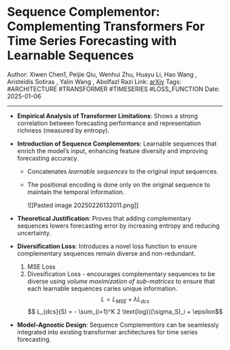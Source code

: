 # Sequence Complementor: Complementing Transformers For Time Series Forecasting with Learnable Sequences

Author: Xiwen Chen1, Peijie Qiu, Wenhui Zhu, Huayu Li, Hao Wang , Aristeidis Sotiras , Yalin Wang , Abolfazl Razi 
Link: [arXiv](https://arxiv.org/pdf/2501.02735)
Tags: #ARCHITECTURE #TRANSFORMER #TIMESERIES #LOSS_FUNCTION
Date: 2025-01-06

---

- **Empirical Analysis of Transformer Limitations**: Shows a strong correlation between forecasting performance and representation richness (measured by entropy).
- **Introduction of Sequence Complementors**: Learnable sequences that enrich the model’s input, enhancing feature diversity and improving forecasting accuracy.
	- Concatenates *learnable sequences* to the original input sequences.
	- The positional encoding is done only on the original sequence to maintain the temporal information.
	
		![[Pasted image 20250226132011.png]]
		
- **Theoretical Justification**: Proves that adding complementary sequences lowers forecasting error by increasing entropy and reducing uncertainty.
- **Diversification Loss**: Introduces a novel loss function to ensure complementary sequences remain diverse and non-redundant.
	1. MSE Loss
	2. Divesification Loss - encourages complementary sequences to be diverse using *volume maximization of sub-matrices* to ensure that each learnable sequences caries unique information.
		$$ L =  L_{MSE} + \lambda L_{dcs} $$
		$$ L_{dcs}(S) = - \sum_{i=1}^K 2 \text{log}((\sigma_S)_i + \epsilon$$
		
- **Model-Agnostic Design**: Sequence Complementors can be seamlessly integrated into existing transformer architectures for time series forecasting.








